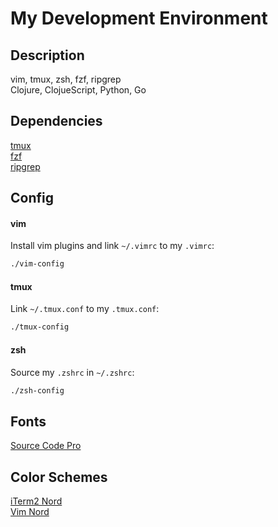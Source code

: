 # My Development Environment

## Description

  vim, tmux, zsh, fzf, ripgrep  
  Clojure, ClojueScript, Python, Go

## Dependencies

  [tmux](https://github.com/tmux/tmux)  
  [fzf](https://github.com/junegunn/fzf)  
  [ripgrep](https://github.com/BurntSushi/ripgrep)

## Config

#### vim

Install vim plugins and link `~/.vimrc` to my `.vimrc`:

  ```bash
  ./vim-config
  ```

#### tmux

Link `~/.tmux.conf` to my `.tmux.conf`:

  ```bash
  ./tmux-config
  ```

#### zsh

Source my `.zshrc` in `~/.zshrc`:

  ```bash
  ./zsh-config
  ```

## Fonts

[Source Code Pro](https://github.com/adobe-fonts/source-code-pro)

## Color Schemes

  [iTerm2 Nord](https://github.com/arcticicestudio/nord-iterm2)  
  [Vim Nord](https://github.com/arcticicestudio/nord-vim)  
